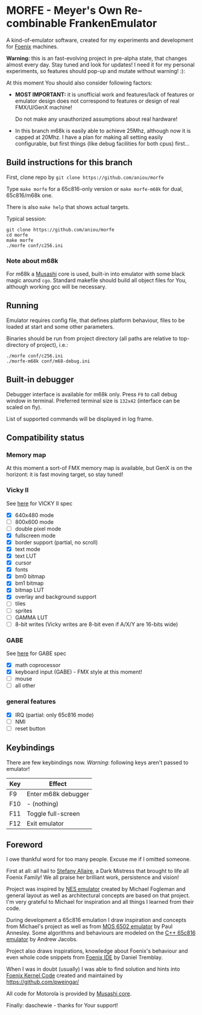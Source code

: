 # MORFE - Meyer's Own Re-combinable FrankenEmulator

A kind-of-emulator software, created for my experiments and 
development for [Foenix](https://c256foenix.com/) machines.

**Warning:** this is an fast-evolving project in pre-alpha
state, that changes almost every day. Stay tuned and look 
for updates! I need it for my personal experiments, so 
features should pop-up and mutate without warning! :):

At this moment You should also consider following factors:

* **MOST IMPORTANT:** it is unofficial work and features/lack 
  of features or emulator design does not correspond to features 
  or design of real FMX/U/GenX machine! 

  Do not make any unauthorized assumptions about real hardware!

* In this branch m68k is easily able to achieve 25Mhz, although now
  it is capped at 20Mhz. I have a plan for making all setting easily
  configurable, but first things (like debug facilities for both cpus)
  first...
  
## Build instructions for this branch

First, clone repo by ``git clone https://github.com/aniou/morfe``

Type ``make morfe`` for a 65c816-only version or ``make morfe-m68k`` 
for dual, 65c816/m68k one.

There is also ``make help`` that shows actual targets.

Typical session:

```shell
git clone https://github.com/aniou/morfe
cd morfe
make morfe
./morfe conf/c256.ini
```

### Note about m68k

For m68k a [Musashi](https://github.com/kstenerud/Musashi/) core
is used, built-in into emulator with some black magic around ``cgo``. 
Standard makefile should build all object files for You, although
working gcc will be necessary.

## Running

Emulator requires config file, that defines platform behaviour, files 
to be loaded at start and some other parameters.

Binaries should be run from project directory (all paths are relative
to top-directory of project), i.e.:

```shell
./morfe conf/c256.ini
./morfe-m68k conf/m68-debug.ini
```

## Built-in debugger

Debugger interface is available for m68k only. Press ``F9`` to call
debug window in terminal. Preferred terminal size is ``132x42`` 
(interface can be scaled on fly).

List of supported commands will be displayed in log frame.

## Compatibility status

### Memory map

At this moment a sort-of FMX memory map is available, but GenX is on the horizont:
it is fast moving target, so stay tuned!

### Vicky II

See [here](https://wiki.c256foenix.com/index.php?title=VICKY_II) for VICKY II spec

- [x] 640x480 mode
- [ ] 800x600 mode
- [ ] double pixel mode
- [x] fullscreen mode
- [x] border support (partial, no scroll)
- [x] text mode 
- [x] text LUT
- [x] cursor 
- [x] fonts
- [x] bm0 bitmap
- [x] bm1 bitmap
- [x] bitmap LUT
- [x] overlay and background support
- [ ] tiles
- [ ] sprites
- [ ] GAMMA LUT
- [ ] 8-bit writes (Vicky writes are 8-bit even if A/X/Y are 16-bits wide)

### GABE

See [here](https://wiki.c256foenix.com/index.php?title=GABE) for GABE spec

- [x] math coprocessor
- [x] keyboard input (GABE) - FMX style at this moment!
- [ ] mouse
- [ ] all other

### general features

- [x] IRQ (partial: only 65c816 mode)
- [ ] NMI
- [ ] reset button

## Keybindings

There are few keybindings now. 
*Warning:* following keys aren't passed to emulator!

|Key     |Effect
---------|---------------------------
F9       |Enter m68k debugger
F10      |- (nothing)
F11      |Toggle full-screen
F12      |Exit emulator

## Foreword

I owe thankful word for too many people. Excuse me if I omitted someone.

First at all: all hail to [Stefany Allaire](https://twitter.com/stefanyallaire), 
a Dark Mistress that brought to life all Foenix Family! We all praise her
brilliant work, persistence and vision!

Project was inspired by [NES emulator](https://github.com/fogleman/nes) 
created by Michael Fogleman and general layout as well as architectural
concepts are based on that project. I'm very grateful to Michael for 
inspiration and all things I learned from their code.

During development a 65c816 emulation I draw inspiration and concepts
from Michael's project as well as from [MOS 6502 emulator](https://github.com/pda/go6502) 
by Paul Annesley. Some algorithms and behaviours are modeled on the 
[C++ 65c816 emulator](https://github.com/andrew-jacobs/emu816) by Andrew Jacobs.

Project also draws inspirations, knowledge about Foenix's behaviour and even 
whole code snippets from [Foenix IDE](https://github.com/Trinity-11/FoenixIDE) 
by Daniel Tremblay.

When I was in doubt (usually) I was able to find solution and hints into 
[Foenix Kernel Code](https://github.com/Trinity-11/Kernel_FMX/) created and 
maintained by https://github.com/pweingar/

All code for Motorola is provided by [Musashi core](https://github.com/kstenerud/Musashi/).

Finally: daschewie - thanks for Your support!

